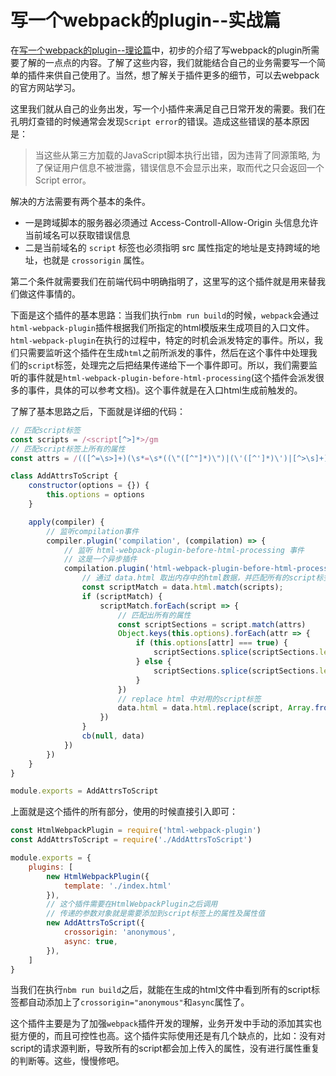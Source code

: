 # 写一个webpack的plugin--实战篇

在[写一个webpack的plugin--理论篇](./写一个webpack的plugin--理论篇.html)中，初步的介绍了写webpack的plugin所需要了解的一点点的内容。了解了这些内容，我们就能结合自己的业务需要写一个简单的插件来供自己使用了。当然，想了解关于插件更多的细节，可以去webpack的官方网站学习。

这里我们就从自己的业务出发，写一个小插件来满足自己日常开发的需要。我们在孔明灯查错的时候通常会发现`Script error`的错误。造成这些错误的基本原因是：
> 当这些从第三方加载的JavaScript脚本执行出错，因为违背了同源策略, 为了保证用户信息不被泄露，错误信息不会显示出来，取而代之只会返回一个Script error。

解决的方法需要有两个基本的条件。
- 一是跨域脚本的服务器必须通过 Access-Controll-Allow-Origin 头信息允许当前域名可以获取错误信息
- 二是当前域名的 `script` 标签也必须指明 src 属性指定的地址是支持跨域的地址，也就是 `crossorigin` 属性。

第二个条件就需要我们在前端代码中明确指明了，这里写的这个插件就是用来替我们做这件事情的。

下面是这个插件的基本思路：当我们执行`nbm run build`的时候，`webpack`会通过`html-webpack-plugin`插件根据我们所指定的html模版来生成项目的入口文件。`html-webpack-plugin`在执行的过程中，特定的时机会派发特定的事件。所以，我们只需要监听这个插件在生成`html`之前所派发的事件，然后在这个事件中处理我们的`script`标签，处理完之后把结果传递给下一个事件即可。所以，我们需要监听的事件就是`html-webpack-plugin-before-html-processing`(这个插件会派发很多的事件，具体的可以参考文档)。这个事件就是在入口html生成前触发的。

了解了基本思路之后，下面就是详细的代码：

```js
// 匹配script标签
const scripts = /<script[^>]*>/gm
// 匹配script标签上所有的属性
const attrs = /(([^=\s>]+)(\s*=\s*((\"([^"]*)\")|(\'([^']*)\')|[^>\s]+))?|>)/mg

class AddAttrsToScript {
    constructor(options = {}) {
        this.options = options
    }

    apply(compiler) {
        // 监听compilation事件
        compiler.plugin('compilation', (compilation) => {
            // 监听 html-webpack-plugin-before-html-processing 事件
            // 这是一个异步插件
            compilation.plugin('html-webpack-plugin-before-html-processing', (data, cb) => {
                // 通过 data.html 取出内存中的html数据，并匹配所有的script标签
                const scriptMatch = data.html.match(scripts);
                if (scriptMatch) {
                    scriptMatch.forEach(script => {
                        // 匹配出所有的属性
                        const scriptSections = script.match(attrs)
                        Object.keys(this.options).forEach(attr => {
                            if (this.options[attr] === true) {
                                scriptSections.splice(scriptSections.length - 1, null, attr)
                            } else {
                                scriptSections.splice(scriptSections.length - 1, null, `${attr}="${this.options[attr]}"`)
                            }
                        })
                        // replace html 中对用的script标签
                        data.html = data.html.replace(script, Array.from(new Set(scriptSections)).join(' '))
                    })
                }
                cb(null, data)
            })
        })
    }
}

module.exports = AddAttrsToScript
```
上面就是这个插件的所有部分，使用的时候直接引入即可：

```js
const HtmlWebpackPlugin = require('html-webpack-plugin')
const AddAttrsToScript = require('./AddAttrsToScript')

module.exports = {
    plugins: [
        new HtmlWebpackPlugin({
            template: './index.html'
        }),
        // 这个插件需要在HtmlWebpackPlugin之后调用
        // 传递的参数对象就是需要添加到script标签上的属性及属性值
        new AddAttrsToScript({
            crossorigin: 'anonymous',
            async: true,
        }),
    ]
}
```

当我们在执行`nbm run build`之后，就能在生成的html文件中看到所有的script标签都自动添加上了`crossorigin="anonymous"`和`async`属性了。

这个插件主要是为了加强`webpack`插件开发的理解，业务开发中手动的添加其实也挺方便的，而且可控性也高。这个插件实际使用还是有几个缺点的，比如：没有对script的请求源判断，导致所有的script都会加上传入的属性，没有进行属性重复的判断等。这些，慢慢修吧。
